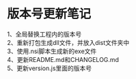 # 版本号更新笔记
1、全局替换工程内的版本号  
2、重新打包生成dll文件，并放入dist文件夹中  
3、使用.nsi脚本生成新的exe文件  
4、更新README.md和CHANGELOG.md  
5、更新version.js里面的版本号

